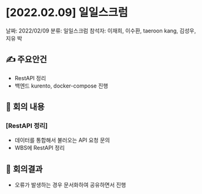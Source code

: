 # [2022.02.09] 일일스크럼

날짜: 2022/02/09
분류: 일일스크럼
참석자: 이재희, 이수환, taeroon kang, 김성우, 지유 박

## ✍ 주요안건

- RestAPI 정리
- 백엔드 kurento, docker-compose 진행

## 📑 회의 내용

### [RestAPI 정리]

- 데이터를 통합해서 불러오는 API 요청 문의
- WBS에 RestAPI 정리

## 📢 회의결과

- 오류가 발생하는 경우 문서화하여 공유하면서 진행